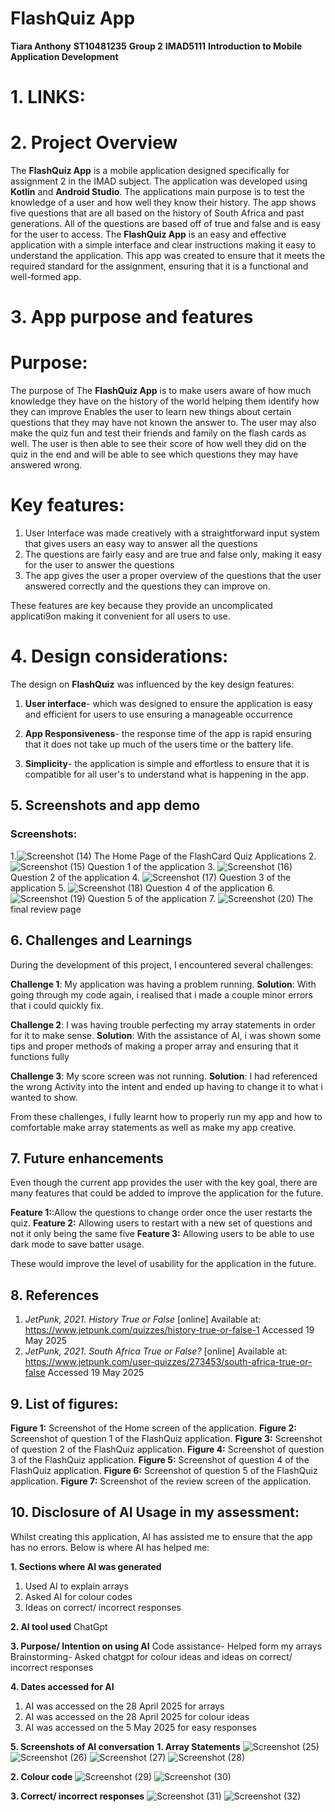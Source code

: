 # FlashQuiz App
**Tiara Anthony**
**ST10481235**
**Group 2**
**IMAD5111**
**Introduction to Mobile Application Development**

# 1. LINKS:


# 2. Project Overview
The **FlashQuiz App** is a mobile application designed specifically for assignment 2 in the IMAD subject.
The application was developed using **Kotlin** and **Android Studio**.
The applications main purpose is to test the knowledge of a user and how well they know their history. 
The app shows five questions that are all based on the history of South Africa and past generations. All of the questions are based off of true and false and is easy for the user to access.
The **FlashQuiz App** is an easy and effective application with a simple interface and clear instructions making it easy to understand the application.
This app was created to ensure that it meets the required standard for the assignment, ensuring that it is a functional and well-formed app.

 # 3. App purpose and features
# Purpose:
The purpose of The **FlashQuiz App** is to make users aware of how much knowledge they have on the history of the world helping them identify how they can improve 
Enables the user to learn new things about certain questions that they may have not known the answer to.
The user may also make the quiz fun and test their friends and family on the flash cards as well.
The user is then able to see their score of how well they did on the quiz in the end and will be able to see which questions they may have answered wrong.

# Key features:
1. User Interface was made creatively with a straightforward input system that gives users an easy way to answer all the questions
2. The questions are fairly easy and are true and false only, making it easy for the user to answer the questions
3. The app gives the user a proper overview of the questions that the user answered correctly and the questions they can improve on.

These features are key because they provide an uncomplicated applicati9on making it convenient for all users to use.

 # 4. Design considerations:
The design on **FlashQuiz** was influenced by the key design features:
1. **User interface**- which was designed to ensure the application is easy and efficient for users to use ensuring a manageable occurrence
   
2. **App Responsiveness**- the response time of the app is rapid ensuring that it does not take up much of the users time or the battery life.
 
3. **Simplicity**- the application is simple and effortless to ensure that it is compatible for all user's to understand what is happening in the app.

## 5. Screenshots and app demo
### Screenshots:
1.![Screenshot (14)](https://github.com/user-attachments/assets/073aca57-79a0-4a8c-98f0-0c0cfe74b4b4)
The Home Page of the FlashCard Quiz Applications
2. ![Screenshot (15)](https://github.com/user-attachments/assets/d5557818-99d3-44bb-a3f8-d7e3f038fc1e)
Question 1 of the application
3. ![Screenshot (16)](https://github.com/user-attachments/assets/1837d31e-6de1-42cb-a6b5-3aab6a8d6d58)
Question 2 of the application
4. ![Screenshot (17)](https://github.com/user-attachments/assets/98707e35-e8b2-4794-8744-a27a46bc210b)
Question 3 of the application
5. ![Screenshot (18)](https://github.com/user-attachments/assets/5919d44e-6686-4030-9b80-2d2e9ee7c071)
Question 4 of the application
6. ![Screenshot (19)](https://github.com/user-attachments/assets/d54c92cf-630b-4ee2-95bc-b37b22922d23)
Question 5 of the application
7. ![Screenshot (20)](https://github.com/user-attachments/assets/08e02b40-24da-4f57-bbea-b03aba247ec6)
The final review page

 ## 6. Challenges and Learnings
During the development of this project, I encountered several challenges:

**Challenge 1**: My application was having a problem running.
**Solution**: With going through my code again, i realised that i made a couple minor errors that i could quickly fix.

**Challenge 2**: I was having trouble perfecting my array statements in order for it to make sense.
**Solution**: With the assistance of AI, i was shown some tips and proper methods of making a proper array and ensuring that it functions fully

**Challenge 3**: My score screen was not running.
**Solution**: I had referenced the wrong Activity into the intent and ended up having to change it to what i wanted to show.

From these challenges, i fully learnt how to properly run my app and how to comfortable make array statements as well as make my app creative.

## 7. Future enhancements
Even though the current app provides the user with the key goal, there are many features that could be added to improve the application for the future.

**Feature 1:**:Allow the questions to change order once the user restarts the quiz.
**Feature 2:** Allowing users to restart with a new set of questions and not it only being the same five
**Feature 3:** Allowing users to be able to use dark mode to save batter usage.

These would improve the level of usability for the application in the future.

## 8. References
1. *JetPunk, 2021. History True or False* [online]
   Available at: https://www.jetpunk.com/quizzes/history-true-or-false-1 Accessed 19 May 2025
2. *JetPunk, 2021. South Africa True or False?* [online]
   Available at: https://www.jetpunk.com/user-quizzes/273453/south-africa-true-or-false Accessed 19 May 2025

## 9. List of figures:
**Figure 1:** Screenshot of the Home screen of the application.
**Figure 2:** Screenshot of question 1 of the FlashQuiz application.
**Figure 3:** Screenshot of question 2 of the FlashQuiz application.
**Figure 4:** Screenshot of question 3 of the FlashQuiz application.
**Figure 5:** Screenshot of question 4 of the FlashQuiz application.
**Figure 6:** Screenshot of question 5 of the FlashQuiz application.
**Figure 7:** Screenshot of the review screen of the application.

## 10. Disclosure of AI Usage in my assessment:
Whilst creating this application, AI has assisted me to ensure that the app has no errors. Below is where AI has helped me:

**1. Sections where AI was generated**
1. Used AI to explain arrays
2. Asked AI for colour codes
3. Ideas on correct/ incorrect responses

**2. AI tool used**
ChatGpt

**3. Purpose/ Intention on using AI**
Code assistance- Helped form my arrays 
Brainstorming- Asked chatgpt for colour ideas and ideas on correct/ incorrect responses


**4. Dates accessed for AI**
1. AI was accessed on the 28 April 2025 for arrays 
2. AI was accessed on the 28 April 2025 for colour ideas  
3. AI was accessed on the 5 May 2025 for easy responses

**5. Screenshots of AI conversation**
**1. Array Statements**
![Screenshot (25)](https://github.com/user-attachments/assets/9c50d670-e25d-408a-9845-5407b1e76a35)
![Screenshot (26)](https://github.com/user-attachments/assets/5deb7da5-92bd-4c67-ba4f-8b4a7eb9674d)
![Screenshot (27)](https://github.com/user-attachments/assets/b24314b9-b56b-4412-afe6-cdba814d4b22)
![Screenshot (28)](https://github.com/user-attachments/assets/ce746670-c4e2-41e3-8104-52a14ade15ab)

**2. Colour code**
![Screenshot (29)](https://github.com/user-attachments/assets/2342d63d-925c-4675-a32c-46d6135e1d8b)
![Screenshot (30)](https://github.com/user-attachments/assets/435760ec-40da-4c60-87bc-4a03e06e13a9)

**3. Correct/ incorrect responses**
![Screenshot (31)](https://github.com/user-attachments/assets/6178a19a-8382-4ff4-99ec-160a71f5beba)
![Screenshot (32)](https://github.com/user-attachments/assets/3114d539-28fc-4354-9494-38c5159ac188)








